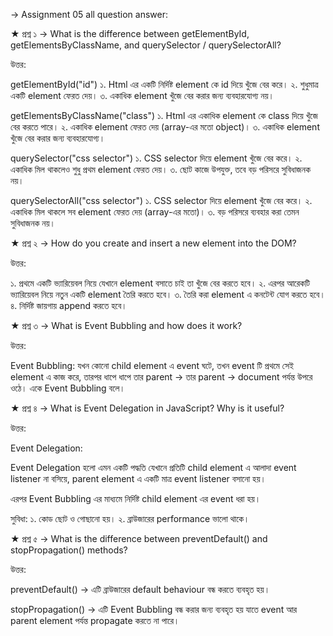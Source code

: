 → Assignment 05 all question answer:

★ প্রশ্ন ১ →  What is the difference between getElementById, getElementsByClassName, and querySelector / querySelectorAll?

উত্তর:

getElementById("id")
১. Html এর একটি নির্দিষ্ট element কে id দিয়ে খুঁজে বের করে।
২. শুধুমাত্র একটি element ফেরত দেয়।
৩. একাধিক element খুঁজে বের করার জন্য ব্যবহারযোগ্য নয়।

getElementsByClassName("class")
১. Html এর একাধিক element কে class দিয়ে খুঁজে বের করতে পারে।
২. একাধিক element ফেরত দেয় (array-এর মতো object)।
৩. একাধিক element খুঁজে বের করার জন্য ব্যবহারযোগ্য।

querySelector("css selector")
১. CSS selector দিয়ে element খুঁজে বের করে।
২. একাধিক মিল থাকলেও শুধু প্রথম element ফেরত দেয়।
৩. ছোট কাজে উপযুক্ত, তবে বড় পরিসরে সুবিধাজনক নয়।

querySelectorAll("css selector")
১. CSS selector দিয়ে element খুঁজে বের করে।
২. একাধিক মিল থাকলে সব element ফেরত দেয় (array-এর মতো)।
৩. বড় পরিসরে ব্যবহার করা তেমন সুবিধাজনক নয়।

★ প্রশ্ন ২ → How do you create and insert a new element into the DOM?

উত্তর:

১. প্রথমে একটি ভ্যারিয়েবল নিয়ে যেখানে element বসাতে চাই তা খুঁজে বের করতে হবে।
২. এরপর আরেকটি ভ্যারিয়েবল নিয়ে নতুন একটি element তৈরি করতে হবে।
৩. তৈরি করা element এ কনটেন্ট যোগ করতে হবে।
৪. নির্দিষ্ট জায়গায় append করতে হবে।

★ প্রশ্ন ৩ → What is Event Bubbling and how does it work?

উত্তর:

Event Bubbling:
যখন কোনো child element এ event ঘটে, তখন event টি প্রথমে সেই element এ কাজ করে, তারপর ধাপে ধাপে তার parent → তার parent → document পর্যন্ত উপরে ওঠে। একে Event Bubbling বলে।

★ প্রশ্ন ৪ → What is Event Delegation in JavaScript? Why is it useful?

উত্তর:

Event Delegation:

Event Delegation হলো এমন একটি পদ্ধতি যেখানে প্রতিটি child element এ আলাদা event listener না বসিয়ে, parent element এ একটি মাত্র event listener বসানো হয়।

এরপর Event Bubbling এর মাধ্যমে নির্দিষ্ট child element এর event ধরা হয়।

সুবিধা:
১. কোড ছোট ও গোছানো হয়।
২. ব্রাউজারের performance ভালো থাকে।

★ প্রশ্ন ৫ → What is the difference between preventDefault() and stopPropagation() methods?

উত্তর:

preventDefault() → এটি ব্রাউজারের default behaviour বন্ধ করতে ব্যবহৃত হয়।

stopPropagation() → এটি Event Bubbling বন্ধ করার জন্য ব্যবহৃত হয় যাতে event আর parent element পর্যন্ত propagate করতে না পারে।
